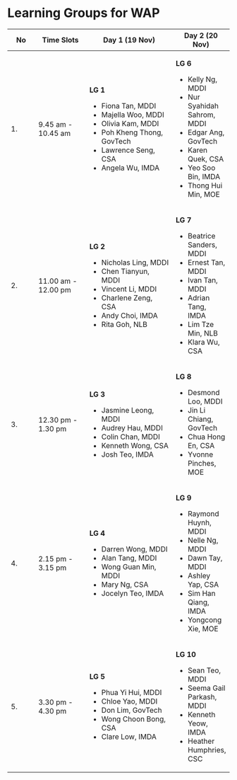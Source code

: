 # Learning Groups for WAP



<table><thead><tr><th width="70">No</th><th width="153">Time Slots</th><th width="257">Day 1 (19 Nov)</th><th>Day 2 (20 Nov)</th></tr></thead><tbody><tr><td>1.</td><td>9.45 am - 10.45 am</td><td><p><strong>LG 1</strong></p><ul><li>Fiona Tan, MDDI</li><li>Majella Woo, MDDI</li><li>Olivia Kam, MDDI</li><li>Poh Kheng Thong, GovTech</li><li>Lawrence Seng, CSA</li><li>Angela Wu, IMDA</li></ul></td><td><p><strong>LG 6</strong></p><ul><li>Kelly Ng, MDDI</li><li>Nur Syahidah Sahrom, MDDI</li><li>Edgar Ang, GovTech</li><li>Karen Quek, CSA</li><li>Yeo Soo Bin, IMDA</li><li>Thong Hui Min, MOE</li></ul></td></tr><tr><td>2.</td><td>11.00 am - 12.00 pm</td><td><p><strong>LG 2</strong></p><ul><li>Nicholas Ling, MDDI</li><li>Chen Tianyun, MDDI</li><li>Vincent Li, MDDI</li><li>Charlene Zeng, CSA</li><li>Andy Choi, IMDA</li><li>Rita Goh, NLB</li></ul></td><td><p><strong>LG 7</strong></p><ul><li>Beatrice Sanders, MDDI</li><li>Ernest Tan, MDDI </li><li>Ivan Tan, MDDI</li><li>Adrian Tang, IMDA</li><li>Lim Tze Min, NLB</li><li>Klara Wu, CSA</li></ul></td></tr><tr><td>3.</td><td>12.30 pm - 1.30 pm</td><td><p><strong>LG 3</strong></p><ul><li>Jasmine Leong, MDDI</li><li>Audrey Hau, MDDI</li><li>Colin Chan, MDDI</li><li>Kenneth Wong, CSA</li><li>Josh Teo, IMDA</li></ul></td><td><p><strong>LG 8</strong></p><ul><li>Desmond Loo, MDDI</li><li>Jin Li Chiang, GovTech</li><li>Chua Hong En, CSA</li><li>Yvonne Pinches, MOE</li></ul></td></tr><tr><td>4.</td><td>2.15 pm - 3.15 pm</td><td><p><strong>LG 4</strong></p><ul><li>Darren Wong, MDDI </li><li>Alan Tang, MDDI</li><li>Wong Guan Min, MDDI</li><li>Mary Ng, CSA</li><li>Jocelyn Teo, IMDA</li></ul></td><td><p><strong>LG 9</strong></p><ul><li> Raymond Huynh, MDDI</li><li>Nelle Ng, MDDI</li><li>Dawn Tay, MDDI</li><li>Ashley Yap, CSA</li><li>Sim Han Qiang, IMDA</li><li>Yongcong Xie, MOE</li></ul></td></tr><tr><td>5.</td><td>3.30 pm - 4.30 pm</td><td><p><strong>LG 5</strong></p><ul><li>Phua Yi Hui, MDDI</li><li>Chloe Yao, MDDI</li><li>Don Lim, GovTech</li><li>Wong Choon Bong, CSA</li><li>Clare Low, IMDA</li></ul></td><td><p><strong>LG 10</strong></p><ul><li>Sean Teo, MDDI</li><li>Seema Gail Parkash, MDDI</li><li>Kenneth Yeow, IMDA</li><li>Heather Humphries, CSC</li></ul></td></tr></tbody></table>







